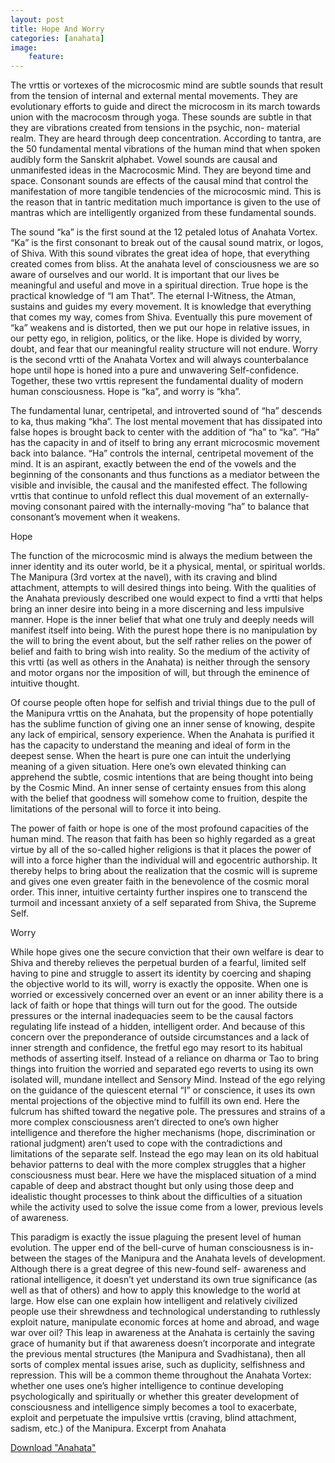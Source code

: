 ```yaml
---
layout: post
title: Hope And Worry
categories: [anahata] 
image:
    feature: 
--- 
```

The vrttis or vortexes of the microcosmic mind are subtle sounds that result from the tension of internal and external mental movements. They are evolutionary efforts to guide and direct the microcosm in its march towards union with the macrocosm through yoga. These sounds are subtle in that they are vibrations created from tensions in the psychic, non- material realm. They are heard through deep concentration. According to tantra, are the 50 fundamental mental vibrations of the human mind that when spoken audibly form the Sanskrit alphabet. Vowel sounds are causal and unmanifested ideas in the Macrocosmic Mind. They are beyond time and space. Consonant sounds are effects of the causal mind that control the manifestation of more tangible tendencies of the microcosmic mind. This is the reason that in tantric meditation much importance is given to the use of mantras which are intelligently organized from these fundamental sounds.

The sound “ka” is the first sound at the 12 petaled lotus of Anahata Vortex. “Ka” is the first consonant to break out of the causal sound matrix, or logos, of Shiva. With this sound vibrates the great idea of hope, that everything created comes from bliss. At the anahata level of consciousness we are so aware of ourselves and our world. It is important that our lives be meaningful and useful and move in a spiritual direction. True hope is the practical knowledge of “I am That”. The eternal I-Witness, the Atman, sustains and guides my every movement. It is knowledge that everything that comes my way, comes from Shiva. Eventually this pure movement of “ka” weakens and is distorted, then we put our hope in relative issues, in our petty ego, in religion, politics, or the like. Hope is divided by worry, doubt, and fear that our meaningful reality structure will not endure. Worry is the second vrtti of the Anahata Vortex and will always counterbalance hope until hope is honed into a pure and unwavering Self-confidence. Together, these two vrttis represent the fundamental duality of modern human consciousness. Hope is “ka”, and worry is “kha”.

The fundamental lunar, centripetal, and introverted sound of “ha” descends to ka, thus making “kha”. The lost mental movement that has dissipated into false hopes is brought back to center with the addition of “ha” to “ka”. “Ha” has the capacity in and of itself to bring any errant microcosmic movement back into balance. “Ha” controls the internal, centripetal movement of the mind. It is an aspirant, exactly between the end of the vowels and the beginning of the consonants and thus functions as a mediator between the visible and invisible, the causal and the manifested effect. The following vrttis that continue to unfold reflect this dual movement of an externally-moving consonant paired with the internally-moving “ha” to balance that consonant’s movement when it weakens.

Hope

The function of the microcosmic mind is always the medium between the inner identity and its outer world, be it a physical, mental, or spiritual worlds. The Manipura (3rd vortex at the navel), with its craving and blind attachment, attempts to will desired things into being. With the qualities of the Anahata previously described one would expect to find a vrtti that helps bring an inner desire into being in a more discerning and less impulsive manner. Hope is the inner belief that what one truly and deeply needs will manifest itself into being. With the purest hope there is no manipulation by the will to bring the event about, but the self rather relies on the power of belief and faith to bring wish into reality. So the medium of the activity of this vrtti (as well as others in the Anahata) is neither through the sensory and motor organs nor the imposition of will, but through the eminence of intuitive thought.

Of course people often hope for selfish and trivial things due to the pull of the Manipura vrttis on the Anahata, but the propensity of hope potentially has the sublime function of giving one an inner sense of knowing, despite any lack of empirical, sensory experience. When the Anahata is purified it has the capacity to understand the meaning and ideal of form in the deepest sense. When the heart is pure one can intuit the underlying meaning of a given situation. Here one’s own elevated thinking can apprehend the subtle, cosmic intentions that are being thought into being by the Cosmic Mind. An inner sense of certainty ensues from this along with the belief that goodness will somehow come to fruition, despite the limitations of the personal will to force it into being.

The power of faith or hope is one of the most profound capacities of the human mind. The reason that faith has been so highly regarded as a great virtue by all of the so-called higher religions is that it places the power of will into a force higher than the individual will and egocentric authorship. It thereby helps to bring about the realization that the cosmic will is supreme and gives one even greater faith in the benevolence of the cosmic moral order. This inner, intuitive certainty further inspires one to transcend the turmoil and incessant anxiety of a self separated from Shiva, the Supreme Self.

Worry

While hope gives one the secure conviction that their own welfare is dear to Shiva and thereby relieves the perpetual burden of a fearful, limited self having to pine and struggle to assert its identity by coercing and shaping the objective world to its will, worry is exactly the opposite. When one is worried or excessively concerned over an event or an inner ability there is a lack of faith or hope that things will turn out for the good. The outside pressures or the internal inadequacies seem to be the causal factors regulating life instead of a hidden, intelligent order. And because of this concern over the preponderance of outside circumstances and a lack of inner strength and confidence, the fretful ego may resort to its habitual methods of asserting itself. Instead of a reliance on dharma or Tao to bring things into fruition the worried and separated ego reverts to using its own isolated will, mundane intellect and Sensory Mind. Instead of the ego relying on the guidance of the quiescent eternal “I” or conscience, it uses its own mental projections of the objective mind to fulfill its own end. Here the fulcrum has shifted toward the negative pole. The pressures and strains of a more complex consciousness aren’t directed to one’s own higher intelligence and therefore the higher mechanisms (hope, discrimination or rational judgment) aren’t used to cope with the contradictions and limitations of the separate self. Instead the ego may lean on its old habitual behavior patterns to deal with the more complex struggles that a higher consciousness must bear. Here we have the misplaced situation of a mind capable of deep and abstract thought but only using those deep and idealistic thought processes to think about the difficulties of a situation while the activity used to solve the issue come from a lower, previous levels of awareness.

This paradigm is exactly the issue plaguing the present level of human evolution. The upper end of the bell-curve of human consciousness is in- between the stages of the Manipura and the Anahata levels of development. Although there is a great degree of this new-found self- awareness and rational intelligence, it doesn’t yet understand its own true significance (as well as that of others) and how to apply this knowledge to the world at large. How else can one explain how intelligent and relatively civilized people use their shrewdness and technological understanding to ruthlessly exploit nature, manipulate economic forces at home and abroad, and wage war over oil? This leap in awareness at the Anahata is certainly the saving grace of humanity but if that awareness doesn’t incorporate and integrate the previous mental structures (the Manipura and Svadhistana), then all sorts of complex mental issues arise, such as duplicity, selfishness and repression. This will be a common theme throughout the Anahata Vortex: whether one uses one’s higher intelligence to continue developing psychologically and spiritually or whether this greater development of consciousness and intelligence simply becomes a tool to exacerbate, exploit and perpetuate the impulsive vrttis (craving, blind attachment, sadism, etc.) of the Manipura.
Excerpt from Anahata

  <a href="https://quetzalwill.github.io/quetzalwill/anahata.pdf">Download "Anahata"</a>

